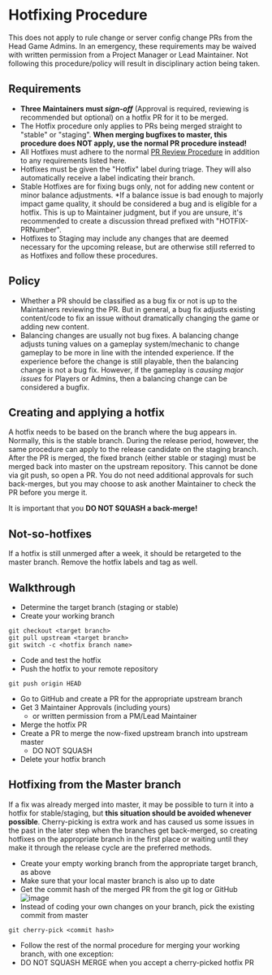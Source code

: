 # Hotfixing Procedure
This does not apply to rule change or server config change PRs from the Head Game Admins. In an emergency, these requirements may be waived with written permission from a Project Manager or Lead Maintainer.
Not following this procedure/policy will result in disciplinary action being taken.
## Requirements
- **Three Maintainers must *sign-off*** (Approval is required, reviewing is recommended but optional) on a hotfix PR for it to be merged.
- The Hotfix procedure only applies to PRs being merged straight to "stable" or "staging". **When merging bugfixes to master, this procedure does NOT apply, use the normal PR procedure instead!**
- All Hotfixes must adhere to the normal [PR Review Procedure](../maintainer/review-procedure.md) in addition to any requirements listed here.
- Hotfixes must be given the "Hotfix" label during triage. They will also automatically receive a label indicating their branch.
- Stable Hotfixes are for fixing bugs only, not for adding new content or minor balance adjustments. *If a balance issue is bad enough to majorly impact game quality, it should be considered a bug and is eligible for a hotfix. This is up to Maintainer judgment, but if you are unsure, it's recommended to create a discussion thread prefixed with "HOTFIX-PRNumber".
- Hotfixes to Staging may include any changes that are deemed necessary for the upcoming release, but are otherwise still referred to as Hotfixes and follow these procedures.
## Policy
- Whether a PR should be classified as a bug fix or not is up to the Maintainers reviewing the PR. But in general, a bug fix adjusts existing content/code to fix an issue without dramatically changing the game or adding new content.
- Balancing changes are usually not bug fixes. A balancing change adjusts tuning values on a gameplay system/mechanic to change gameplay to be more in line with the intended experience. If the experience before the change is still playable, then the balancing change is not a bug fix. However, if the gameplay is *causing major issues* for Players or Admins, then a balancing change can be considered a bugfix.
## Creating and applying a hotfix
A hotfix needs to be based on the branch where the bug appears in. Normally, this is the stable branch. During the release period, however, the same procedure can apply to the release candidate on the staging branch.
After the PR is merged, the fixed branch (either stable or staging) must be merged back into master on the upstream repository. This cannot be done via git push, so open a PR. You do not need additional approvals for such back-merges, but you may choose to ask another Maintainer to check the PR before you merge it.

It is important that you **DO NOT SQUASH a back-merge!**

## Not-so-hotfixes
If a hotfix is still unmerged after a week, it should be retargeted to the master branch. Remove the hotfix labels and tag as well.

## Walkthrough
- Determine the target branch (staging or stable)
- Create your working branch
```shell
git checkout <target branch>
git pull upstream <target branch>
git switch -c <hotfix branch name>
```
- Code and test the hotfix
- Push the hotfix to your remote repository
```shell
git push origin HEAD
```
- Go to GitHub and create a PR for the appropriate upstream branch
- Get 3 Maintainer Approvals (including yours)
  - or written permission from a PM/Lead Maintainer
- Merge the hotfix PR
- Create a PR to merge the now-fixed upstream branch into upstream master
  - DO NOT SQUASH
- Delete your hotfix branch


## Hotfixing from the Master branch

If a fix was already merged into master, it may be possible to turn it into a hotfix for stable/staging, but **this situation should be avoided whenever possible**. Cherry-picking is extra work and has caused us some issues in the past in the later step when the branches get back-merged, so creating hotfixes on the appropriate branch in the first place or waiting until they make it through the release cycle are the preferred methods.

- Create your empty working branch from the appropriate target branch, as above
- Make sure that your local master branch is also up to date
- Get the commit hash of the merged PR from the git log or GitHub
   ![image](https://github.com/user-attachments/assets/7ef72e09-3f01-438d-bc8b-4b658b3225df)
- Instead of coding your own changes on your branch, pick the existing commit from master
```shell
git cherry-pick <commit hash>
```
- Follow the rest of the normal procedure for merging your working branch, with one exception:
- DO NOT SQUASH MERGE when you accept a cherry-picked hotfix PR
